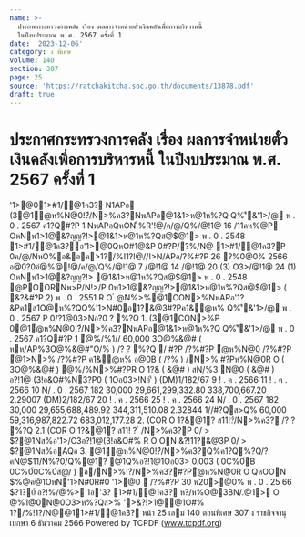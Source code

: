 ```yaml
---
name: >-
  ประกาศกระทรวงการคลัง เรื่อง ผลการจำหน่ายตั๋วเงินคลังเพื่อการบริหารหนี้
  ในปีงบประมาณ พ.ศ. 2567 ครั้งที่ 1
date: '2023-12-06'
category: ง พิเศษ
volume: 140
section: 307
page: 25
source: 'https://ratchakitcha.soc.go.th/documents/13878.pdf'
draft: true
---
```


# ประกาศกระทรวงการคลัง เรื่อง ผลการจำหน่ายตั๋วเงินคลังเพื่อการบริหารหนี้ ในปีงบประมาณ พ.ศ. 2567 ครั้งที่ 1

'1>@01>#1/@1ค3? N1APอ (3@1ํ@ห%N@0!?๋/N>%ค3?NพAPอ@1&1>ห@1ห%?Q Q%'ี&'1>/@ พ . 0 . 2567 ค1?Q#?P 1 NพAPอQหON'็%R'!@/ค/@/Q%/@!1@ 16 /11คห%@P OหNพ1>1@&?ญญ?!>@1&1>ห@1ห%?Qส@$@1> พ . 0 . 2548 1>#1/@1ค3?อ'1>@0QหO#1@&P 0#?P/?%/N@ 1>#1/@1ค3?P 0ค/@/NหO%อ&อค>1?/%!1?!@//!>N/APอ/?%#?P 26 ?%0@0% 2566 อ@0?0อํ@%@!@/ค/@/Q%/@!1@ 7 /@!1@ 14 /@!1@ 20 (3) O3>/@!1@ 24 (1) OหNพ1>1@&?ญญ?!> @1&1>ห@1ห%?Qส@$@1> พ . 0 . 2548 @POORNพ>P/N!>/P 0พ1>1@&?ญญ?!>@1&1>ห@1ห%?Qส@$@1> ( &?&#?P 2) พ . 0 . 2551 R O ํ @N%>%@1CON>%NพAPอ'1?&Pค1ส1O@ห%?QQ%'1>N#0อ1?&@3#?Pค1&ํ@ห% Q%'ี&'1>/@ พ . 0 . 2567 P 0/?1@03>Nอ?0 ? %?Q 1. (3@1CON>%P 0@1ํ@ห%N@0!?๋/N>%ค3?NพAPอ@1&1>ห@1ห%?Q Q%'ี&'1>/@ พ . 0 . 2567 ค1?Q#?P 1 ํ@%/%1// 60,000 3O@%&@# ( หห/AP%3O@%&@#"O/% ) /? ? %?Q / #?P /?%#?P ํ@ห%N@0 /?%#?P ํ@1>N>% /?%#?P ค1&ํ@ห% อ@0B ( /?% ) /N>% #?Pห%N@0R O ( 3O@%&@# ) ํ@%/%N>%#?PR O 1?& ( &@# ) สN/%3 N@0 ( &@# ) อ?!1@ (3!อ&O#%N3?P0 ( 1Oอ03>!Nอ'ี ) (DM)1/182/67 9 ! . ค . 2566 11 ! . ค . 2566 10 N/ . 0 . 2567 182 30,000 29,661,299,332.80 338,700,667.20 2.29007 (DM)2/182/67 20 ! . ค . 2566 25 ! . ค . 2566 24 N/ . 0 . 2567 182 30,000 29,655,688,489.92 344,311,510.08 2.32844 1//#?Qส>Q% 60,000 59,316,987,822.72 683,012,177.28 2. (COR O 1?&@1? ส11!?๋/N>%ค3? /? ? %?Q 2.1 (COR O 1?&@1? ส11! ? ๋ /N>%ค3?P 0/ > $?@1Nส%อ'1>/C3อ?!1@(3!อ&O#% R O ON $%@ค@1พ@>0์ 2.2 R/N/?(COR O 1?&@1? ส11พ ? %$&?!11?&@3P 0/ > $?@1Nส%อAQอ 3. @1ํ@ห%N@0!?๋/N>%ค3?Q%ค1?Q%?Q/?คN@$11/N%?0/Q%@1? @1Q%อ?!1@1Oอ03> 0.003 ( 0C%0์B 0C%0์0C%0์ส@/ ) อ/N>%!?๋/N>%ค3?#?Pํ@ห%N@0R O QหOON $%@ค@1OหN'1>N#0R#0 '1>@0  /?%#?P 30 พ20>@0% พ . 0 . 25 66 $?1?0์ อ?!%/@%> 1อ'3? 1>#1/@1ค3? ห?/ห%O@3BN/.@1> O @%1@0N@0O3>ห%?Qส>% '>&?!>1@@1O#% 1?/%!1?/N@@11>#1/@1ค3? หน้า 25 เลม 140 ตอนพิเศษ 307 ง ราชกิจจานุเบกษา 6 ธันวาคม 2566 Powered by TCPDF (www.tcpdf.org)

